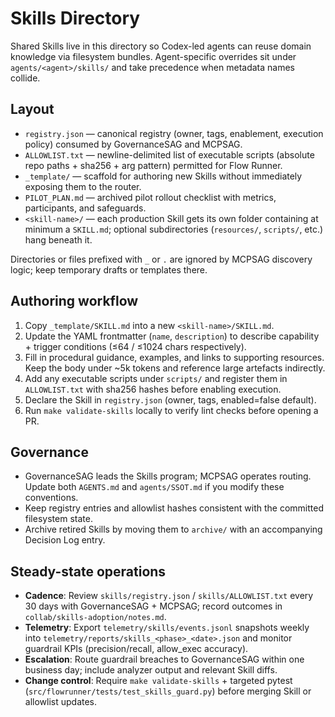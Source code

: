 # Skills Directory

Shared Skills live in this directory so Codex-led agents can reuse domain knowledge via filesystem bundles. Agent-specific overrides sit under `agents/<agent>/skills/` and take precedence when metadata names collide.

## Layout
- `registry.json` — canonical registry (owner, tags, enablement, execution policy) consumed by GovernanceSAG and MCPSAG.
- `ALLOWLIST.txt` — newline-delimited list of executable scripts (absolute repo paths + sha256 + arg pattern) permitted for Flow Runner.
- `_template/` — scaffold for authoring new Skills without immediately exposing them to the router.
- `PILOT_PLAN.md` — archived pilot rollout checklist with metrics, participants, and safeguards.
- `<skill-name>/` — each production Skill gets its own folder containing at minimum a `SKILL.md`; optional subdirectories (`resources/`, `scripts/`, etc.) hang beneath it.

Directories or files prefixed with `_` or `.` are ignored by MCPSAG discovery logic; keep temporary drafts or templates there.

## Authoring workflow
1. Copy `_template/SKILL.md` into a new `<skill-name>/SKILL.md`.
2. Update the YAML frontmatter (`name`, `description`) to describe capability + trigger conditions (≤64 / ≤1024 chars respectively).
3. Fill in procedural guidance, examples, and links to supporting resources. Keep the body under ~5k tokens and reference large artefacts indirectly.
4. Add any executable scripts under `scripts/` and register them in `ALLOWLIST.txt` with sha256 hashes before enabling execution.
5. Declare the Skill in `registry.json` (owner, tags, enabled=false default).
6. Run `make validate-skills` locally to verify lint checks before opening a PR.

## Governance
- GovernanceSAG leads the Skills program; MCPSAG operates routing. Update both `AGENTS.md` and `agents/SSOT.md` if you modify these conventions.
- Keep registry entries and allowlist hashes consistent with the committed filesystem state.
- Archive retired Skills by moving them to `archive/` with an accompanying Decision Log entry.

## Steady-state operations
- **Cadence**: Review `skills/registry.json` / `skills/ALLOWLIST.txt` every 30 days with GovernanceSAG + MCPSAG; record outcomes in `collab/skills-adoption/notes.md`.
- **Telemetry**: Export `telemetry/skills/events.jsonl` snapshots weekly into `telemetry/reports/skills_<phase>_<date>.json` and monitor guardrail KPIs (precision/recall, allow_exec accuracy).
- **Escalation**: Route guardrail breaches to GovernanceSAG within one business day; include analyzer output and relevant Skill diffs.
- **Change control**: Require `make validate-skills` + targeted pytest (`src/flowrunner/tests/test_skills_guard.py`) before merging Skill or allowlist updates.
